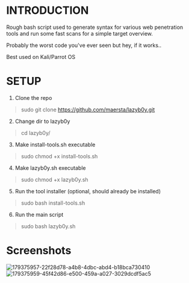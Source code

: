 **INTRODUCTION**
======

Rough bash script used to generate syntax for various web penetration tools and run some fast scans for a simple target overview.

Probably the worst code you've ever seen but hey, if it works.. 

Best used on Kali/Parrot OS


**SETUP**
======
 
1. Clone the repo 
 
>sudo git clone https://github.com/maersta/lazyb0y.git 
 
2. Change dir to lazyb0y 
 
>cd lazyb0y/ 
 
3. Make install-tools.sh executable 
 
>sudo chmod +x install-tools.sh 
 
4. Make lazyb0y.sh executable 
 
>sudo chmod +x lazyb0y.sh 
 
5. Run the tool installer (optional, should already be installed) 
 
>sudo bash install-tools.sh 
 
6. Run the main script 
 
>sudo bash lazyb0y.sh 
 
 
**Screenshots**
======
 

![179375957-22f28d78-a4b8-4dbc-abd4-b18bca730410](https://user-images.githubusercontent.com/40675809/179379250-57b849ec-b673-4fbc-a611-49fa72d9a74c.png)
![179375959-45f42d86-e500-459a-a027-3029dcdf5ac5](https://user-images.githubusercontent.com/40675809/179379253-9e2b1144-d99a-4b19-b39c-97001eac203c.png)

